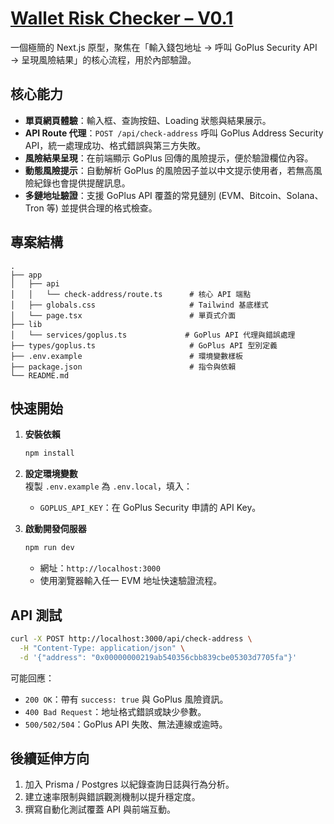 # [Wallet Risk Checker – V0.1](https://wallet-scam-check.vercel.app/)

一個極簡的 Next.js 原型，聚焦在「輸入錢包地址 → 呼叫 GoPlus Security API → 呈現風險結果」的核心流程，用於內部驗證。

## 核心能力

- **單頁網頁體驗**：輸入框、查詢按鈕、Loading 狀態與結果展示。
- **API Route 代理**：`POST /api/check-address` 呼叫 GoPlus Address Security API，統一處理成功、格式錯誤與第三方失敗。
- **風險結果呈現**：在前端顯示 GoPlus 回傳的風險提示，便於驗證欄位內容。
- **動態風險提示**：自動解析 GoPlus 的風險因子並以中文提示使用者，若無高風險紀錄也會提供提醒訊息。
- **多鏈地址驗證**：支援 GoPlus API 覆蓋的常見鏈別 (EVM、Bitcoin、Solana、Tron 等) 並提供合理的格式檢查。

## 專案結構

```
.
├── app
│   ├── api
│   │   └── check-address/route.ts      # 核心 API 端點
│   ├── globals.css                     # Tailwind 基底樣式
│   └── page.tsx                        # 單頁式介面
├── lib
│   └── services/goplus.ts             # GoPlus API 代理與錯誤處理
├── types/goplus.ts                     # GoPlus API 型別定義
├── .env.example                        # 環境變數樣板
├── package.json                        # 指令與依賴
└── README.md
```

## 快速開始

1. **安裝依賴**

   ```bash
   npm install
   ```

2. **設定環境變數**  
   複製 `.env.example` 為 `.env.local`，填入：

   - `GOPLUS_API_KEY`：在 GoPlus Security 申請的 API Key。

3. **啟動開發伺服器**

   ```bash
   npm run dev
   ```

   - 網址：`http://localhost:3000`
   - 使用瀏覽器輸入任一 EVM 地址快速驗證流程。

## API 測試

```bash
curl -X POST http://localhost:3000/api/check-address \
  -H "Content-Type: application/json" \
  -d '{"address": "0x00000000219ab540356cbb839cbe05303d7705fa"}'
```

可能回應：
- `200 OK`：帶有 `success: true` 與 GoPlus 風險資訊。
- `400 Bad Request`：地址格式錯誤或缺少參數。
- `500/502/504`：GoPlus API 失敗、無法連線或逾時。

## 後續延伸方向

1. 加入 Prisma / Postgres 以紀錄查詢日誌與行為分析。
2. 建立速率限制與錯誤觀測機制以提升穩定度。
3. 撰寫自動化測試覆蓋 API 與前端互動。
